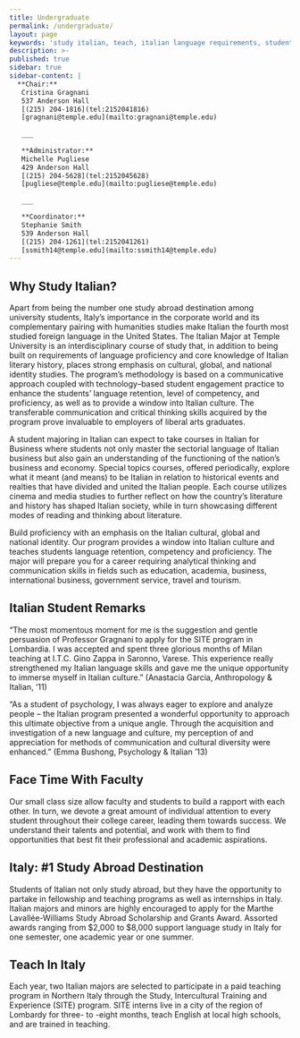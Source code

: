 ```yaml
---
title: Undergraduate
permalink: /undergraduate/
layout: page
keywords: 'study italian, teach, italian language requirements, student remarks'
description: >-
published: true
sidebar: true
sidebar-content: |
  **Chair:**  
   Cristina Gragnani  
   537 Anderson Hall  
   [(215) 204-1816](tel:2152041816)  
   [gragnani@temple.edu](mailto:gragnani@temple.edu)  
   
   ___
   
   **Administrator:**  
   Michelle Pugliese  
   429 Anderson Hall   
   [(215) 204-5628](tel:2152045628)  
   [pugliese@temple.edu](mailto:pugliese@temple.edu)  
   
   ___

   **Coordinator:**  
   Stephanie Smith  
   539 Anderson Hall    
   [(215) 204-1261](tel:2152041261)   
   [ssmith14@temple.edu](mailto:ssmith14@temple.edu)
---
```


## Why Study Italian? 
Apart from being the number one study abroad destination among university students, Italy’s importance in the corporate world and its complementary pairing with humanities studies make Italian the fourth most studied foreign language in the United States. The Italian Major at Temple University is an interdisciplinary course of study that, in addition to being built on requirements of language proficiency and core knowledge of Italian literary history, places strong emphasis on cultural, global, and national identity studies. The program’s methodology is based on a communicative approach coupled with technology–based student engagement practice to enhance the students’ language retention, level of competency, and proficiency, as well as to provide a window into Italian culture. The transferable communication and critical thinking skills acquired by the program prove invaluable to employers of liberal arts graduates.

A student majoring in Italian can expect to take courses in Italian for Business where students not only master the sectorial language of Italian business but also gain an understanding of the functioning of the nation’s business and economy. Special topics courses, offered periodically, explore what it meant (and means) to be Italian in relation to historical events and realties that have divided and united the Italian people. Each course utilizes cinema and media studies to further reflect on how the country’s literature and history has shaped Italian society, while in turn showcasing different modes of reading and thinking about literature.

Build proficiency with an emphasis on the Italian cultural, global and national identity. Our program provides a window into Italian culture and teaches students language retention, competency and proficiency. The major will prepare you for a career requiring analytical thinking and communication skills in fields such as education, academia, business, international business, government service, travel and tourism.

## Italian Student Remarks
“The most momentous moment for me is the suggestion and gentle persuasion of Professor Gragnani to apply for the SITE program in Lombardia. I was accepted and spent three glorious months of Milan teaching at I.T.C. Gino Zappa in Saronno, Varese. This experience really strengthened my Italian language skills and gave me the unique opportunity to immerse myself in Italian culture.” (Anastacia Garcia, Anthropology & Italian, ’11)

“As a student of psychology, I was always eager to explore and analyze people – the Italian program presented a wonderful opportunity to approach this ultimate objective from a unique angle. Through the acquisition and investigation of a new language and culture, my perception of and appreciation for methods of communication and cultural diversity were enhanced.” (Emma Bushong, Psychology & Italian ’13)

## Face Time With Faculty
Our small class size allow faculty and students to build a rapport with each other. In turn, we devote a great amount of individual attention to every student throughout their college career, leading them towards success. We understand their talents and potential, and work with them to find  opportunities that best fit their professional and academic aspirations.  

## Italy: #1 Study Abroad Destination
Students of Italian not only study abroad, but they have the opportunity to partake in fellowship and teaching programs as well as internships in Italy. Italian majors and minors are highly encouraged to apply for the Marthe Lavallée-Williams Study Abroad Scholarship and Grants Award. Assorted awards ranging from $2,000 to $8,000 support language study in Italy for one semester, one academic year or one summer.

## Teach In Italy
Each year, two Italian majors are selected to participate in a paid teaching program in Northern Italy through the Study, Intercultural Training and Experience (SITE) program. SITE interns live in a city of the region of Lombardy for three- to -eight months, teach English at local high schools, and are trained in teaching.
